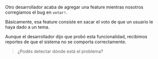 Otro desarrollador acaba de agregar una feature mientras nosotros corregíamos el bug en `votar!`.

Básicamente, esa feature consiste en sacar el voto de que un usuario le haya dado a un tema.

Aunque el desarrollador dijo que probó esta funcionalidad, recibimos reportes de que el sistema no se comporta correctamente.

> ¿Podés detectar dónde está el problema?

